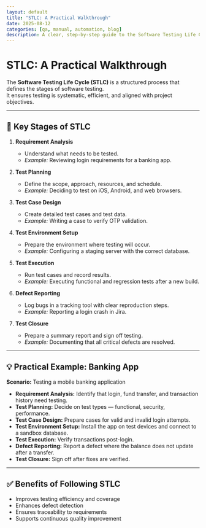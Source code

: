 ```yaml
---
layout: default
title: "STLC: A Practical Walkthrough"
date: 2025-08-12
categories: [qa, manual, automation, blog]
description: A clear, step-by-step guide to the Software Testing Life Cycle, illustrated with a real-world example.
---
```


# STLC: A Practical Walkthrough

The **Software Testing Life Cycle (STLC)** is a structured process that defines the stages of software testing.  
It ensures testing is systematic, efficient, and aligned with project objectives.

---

## 📌 Key Stages of STLC

1. **Requirement Analysis**
   - Understand what needs to be tested.
   - *Example:* Reviewing login requirements for a banking app.

2. **Test Planning**
   - Define the scope, approach, resources, and schedule.
   - *Example:* Deciding to test on iOS, Android, and web browsers.

3. **Test Case Design**
   - Create detailed test cases and test data.
   - *Example:* Writing a case to verify OTP validation.

4. **Test Environment Setup**
   - Prepare the environment where testing will occur.
   - *Example:* Configuring a staging server with the correct database.

5. **Test Execution**
   - Run test cases and record results.
   - *Example:* Executing functional and regression tests after a new build.

6. **Defect Reporting**
   - Log bugs in a tracking tool with clear reproduction steps.
   - *Example:* Reporting a login crash in Jira.

7. **Test Closure**
   - Prepare a summary report and sign off testing.
   - *Example:* Documenting that all critical defects are resolved.

---

## 💡 Practical Example: Banking App

**Scenario:** Testing a mobile banking application  
- **Requirement Analysis:** Identify that login, fund transfer, and transaction history need testing.  
- **Test Planning:** Decide on test types — functional, security, performance.  
- **Test Case Design:** Prepare cases for valid and invalid login attempts.  
- **Test Environment Setup:** Install the app on test devices and connect to a sandbox database.  
- **Test Execution:** Verify transactions post-login.  
- **Defect Reporting:** Report a defect where the balance does not update after a transfer.  
- **Test Closure:** Sign off after fixes are verified.

---

## ✅ Benefits of Following STLC
- Improves testing efficiency and coverage  
- Enhances defect detection  
- Ensures traceability to requirements  
- Supports continuous quality improvement

